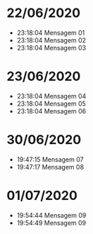 # 22/06/2020
- 23:18:04 Mensagem 01
- 23:18:04 Mensagem 02
- 23:18:04 Mensagem 03

# 23/06/2020
- 23:18:04 Mensagem 04
- 23:18:04 Mensagem 05
- 23:18:04 Mensagem 06

# 30/06/2020
- 19:47:15 Mensagem 07
- 19:47:17 Mensagem 08

# 01/07/2020
- 19:54:44 Mensagem 09
- 19:54:49 Mensagem 09
